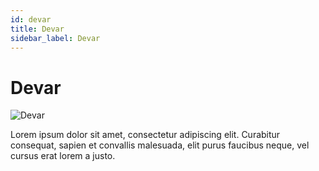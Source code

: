 ```yaml
---
id: devar
title: Devar
sidebar_label: Devar
---
```


# Devar

![Devar](/img/exampleimg.png)


Lorem ipsum dolor sit amet, consectetur adipiscing elit. Curabitur consequat, sapien et convallis malesuada, elit purus faucibus neque, vel cursus erat lorem a justo.

